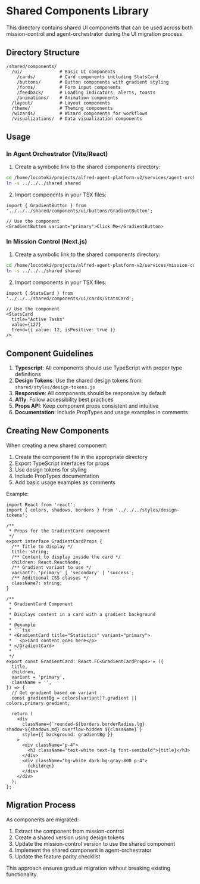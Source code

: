 # Shared Components Library

This directory contains shared UI components that can be used across both mission-control and agent-orchestrator during the UI migration process.

## Directory Structure

```
/shared/components/
  /ui/              # Basic UI components
    /cards/         # Card components including StatsCard
    /buttons/       # Button components with gradient styling
    /forms/         # Form input components
    /feedback/      # Loading indicators, alerts, toasts
    /animations/    # Animation components
  /layout/          # Layout components
  /theme/           # Theming components
  /wizards/         # Wizard components for workflows
  /visualizations/  # Data visualization components
```

## Usage

### In Agent Orchestrator (Vite/React)

1. Create a symbolic link to the shared components directory:

```bash
cd /home/locotoki/projects/alfred-agent-platform-v2/services/agent-orchestrator/src
ln -s ../../../shared shared
```

2. Import components in your TSX files:

```tsx
import { GradientButton } from '../../../shared/components/ui/buttons/GradientButton';

// Use the component
<GradientButton variant="primary">Click Me</GradientButton>
```

### In Mission Control (Next.js)

1. Create a symbolic link to the shared components directory:

```bash
cd /home/locotoki/projects/alfred-agent-platform-v2/services/mission-control/src
ln -s ../../../shared shared
```

2. Import components in your TSX files:

```tsx
import { StatsCard } from '../../../shared/components/ui/cards/StatsCard';

// Use the component
<StatsCard 
  title="Active Tasks" 
  value={127} 
  trend={{ value: 12, isPositive: true }}
/>
```

## Component Guidelines

1. **Typescript**: All components should use TypeScript with proper type definitions
2. **Design Tokens**: Use the shared design tokens from `shared/styles/design-tokens.js`
3. **Responsive**: All components should be responsive by default
4. **A11y**: Follow accessibility best practices
5. **Props API**: Keep component props consistent and intuitive
6. **Documentation**: Include PropTypes and usage examples in comments

## Creating New Components

When creating a new shared component:

1. Create the component file in the appropriate directory
2. Export TypeScript interfaces for props
3. Use design tokens for styling
4. Include PropTypes documentation
5. Add basic usage examples as comments

Example:

```tsx
import React from 'react';
import { colors, shadows, borders } from '../../../styles/design-tokens';

/**
 * Props for the GradientCard component
 */
export interface GradientCardProps {
  /** Title to display */
  title: string;
  /** Content to display inside the card */
  children: React.ReactNode;
  /** Gradient variant to use */
  variant?: 'primary' | 'secondary' | 'success';
  /** Additional CSS classes */
  className?: string;
}

/**
 * GradientCard Component
 * 
 * Displays content in a card with a gradient background
 * 
 * @example
 * ```tsx
 * <GradientCard title="Statistics" variant="primary">
 *   <p>Card content goes here</p>
 * </GradientCard>
 * ```
 */
export const GradientCard: React.FC<GradientCardProps> = ({
  title,
  children,
  variant = 'primary',
  className = '',
}) => {
  // Get gradient based on variant
  const gradientBg = colors[variant]?.gradient || colors.primary.gradient;
  
  return (
    <div 
      className={`rounded-${borders.borderRadius.lg} shadow-${shadows.md} overflow-hidden ${className}`}
      style={{ background: gradientBg }}
    >
      <div className="p-4">
        <h3 className="text-white text-lg font-semibold">{title}</h3>
      </div>
      <div className="bg-white dark:bg-gray-800 p-4">
        {children}
      </div>
    </div>
  );
};
```

## Migration Process

As components are migrated:

1. Extract the component from mission-control
2. Create a shared version using design tokens
3. Update the mission-control version to use the shared component
4. Implement the shared component in agent-orchestrator
5. Update the feature parity checklist

This approach ensures gradual migration without breaking existing functionality.